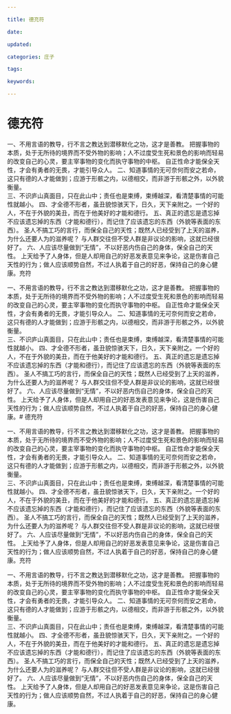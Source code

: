 ```yaml
---

title: 德充符 

date: 

updated: 

categories: 庄子

tags: 

keywords: 

---
```

# 德充符 

一、不用言语的教导，行不言之教达到潜移默化之功，这才是善教。
把握事物的本质，处于无所待的境界而不受外物的影响；人不过度受生死和景色的影响而轻易的改变自己的心灵，要主宰事物的变化而执守事物的中枢。
自正性命才能保全天性，才会有勇者的无畏，才能引导众人。
二、知道事情的无可奈何而安之若命，这只有德的人才能做到；应游于形骸之内，以德相交，而非游于形骸之外，以外貌衡量。   
三、不识庐山真面目，只在此山中；责任也是束缚，束缚越深，看清楚事情的可能性就越小。
四、才全德不形者，虽丑貌惊骇天下，日久，天下亲附之。一个好的人，不在于外貌的美丑，而在于他美好的才能和德行。
五、真正的遗忘是遗忘掉不应该遗忘掉的东西（才能和德行），而记住了应该遗忘的东西（外貌等表面的东西）。
圣人不搞工巧的言行，而保全自己的天性；既然人已经受到了上天的滋养，为什么还要人为的滋养呢？
与人群交往但不受人群是非议论的影响，这就已经很好了。
六、人应该尽量做到“无情”，不以好恶内伤自己的身体，保全自己的天性。
上天给予了人身体，但是人却用自己的好恶发表意见来争论，这是伤害自己天性的行为；做人应该顺势自然，不过人执着于自己的好恶，保持自己的身心健康。充符 

一、不用言语的教导，行不言之教达到潜移默化之功，这才是善教。
把握事物的本质，处于无所待的境界而不受外物的影响；人不过度受生死和景色的影响而轻易的改变自己的心灵，要主宰事物的变化而执守事物的中枢。
自正性命才能保全天性，才会有勇者的无畏，才能引导众人。
二、知道事情的无可奈何而安之若命，这只有德的人才能做到；应游于形骸之内，以德相交，而非游于形骸之外，以外貌衡量。   
三、不识庐山真面目，只在此山中；责任也是束缚，束缚越深，看清楚事情的可能性就越小。
四、才全德不形者，虽丑貌惊骇天下，日久，天下亲附之。一个好的人，不在于外貌的美丑，而在于他美好的才能和德行。
五、真正的遗忘是遗忘掉不应该遗忘掉的东西（才能和德行），而记住了应该遗忘的东西（外貌等表面的东西）。
圣人不搞工巧的言行，而保全自己的天性；既然人已经受到了上天的滋养，为什么还要人为的滋养呢？
与人群交往但不受人群是非议论的影响，这就已经很好了。
六、人应该尽量做到“无情”，不以好恶内伤自己的身体，保全自己的天性。
上天给予了人身体，但是人却用自己的好恶发表意见来争论，这是伤害自己天性的行为；做人应该顺势自然，不过人执着于自己的好恶，保持自己的身心健康。# 德充符 

一、不用言语的教导，行不言之教达到潜移默化之功，这才是善教。
把握事物的本质，处于无所待的境界而不受外物的影响；人不过度受生死和景色的影响而轻易的改变自己的心灵，要主宰事物的变化而执守事物的中枢。
自正性命才能保全天性，才会有勇者的无畏，才能引导众人。
二、知道事情的无可奈何而安之若命，这只有德的人才能做到；应游于形骸之内，以德相交，而非游于形骸之外，以外貌衡量。   
三、不识庐山真面目，只在此山中；责任也是束缚，束缚越深，看清楚事情的可能性就越小。
四、才全德不形者，虽丑貌惊骇天下，日久，天下亲附之。一个好的人，不在于外貌的美丑，而在于他美好的才能和德行。
五、真正的遗忘是遗忘掉不应该遗忘掉的东西（才能和德行），而记住了应该遗忘的东西（外貌等表面的东西）。
圣人不搞工巧的言行，而保全自己的天性；既然人已经受到了上天的滋养，为什么还要人为的滋养呢？
与人群交往但不受人群是非议论的影响，这就已经很好了。
六、人应该尽量做到“无情”，不以好恶内伤自己的身体，保全自己的天性。
上天给予了人身体，但是人却用自己的好恶发表意见来争论，这是伤害自己天性的行为；做人应该顺势自然，不过人执着于自己的好恶，保持自己的身心健康。充符 

一、不用言语的教导，行不言之教达到潜移默化之功，这才是善教。
把握事物的本质，处于无所待的境界而不受外物的影响；人不过度受生死和景色的影响而轻易的改变自己的心灵，要主宰事物的变化而执守事物的中枢。
自正性命才能保全天性，才会有勇者的无畏，才能引导众人。
二、知道事情的无可奈何而安之若命，这只有德的人才能做到；应游于形骸之内，以德相交，而非游于形骸之外，以外貌衡量。   
三、不识庐山真面目，只在此山中；责任也是束缚，束缚越深，看清楚事情的可能性就越小。
四、才全德不形者，虽丑貌惊骇天下，日久，天下亲附之。一个好的人，不在于外貌的美丑，而在于他美好的才能和德行。
五、真正的遗忘是遗忘掉不应该遗忘掉的东西（才能和德行），而记住了应该遗忘的东西（外貌等表面的东西）。
圣人不搞工巧的言行，而保全自己的天性；既然人已经受到了上天的滋养，为什么还要人为的滋养呢？
与人群交往但不受人群是非议论的影响，这就已经很好了。
六、人应该尽量做到“无情”，不以好恶内伤自己的身体，保全自己的天性。
上天给予了人身体，但是人却用自己的好恶发表意见来争论，这是伤害自己天性的行为；做人应该顺势自然，不过人执着于自己的好恶，保持自己的身心健康。